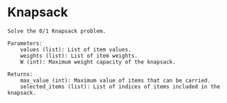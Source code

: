 # Knapsack

    Solve the 0/1 Knapsack problem.

    Parameters:
        values (list): List of item values.
        weights (list): List of item weights.
        W (int): Maximum weight capacity of the knapsack.

    Returns:
        max_value (int): Maximum value of items that can be carried.
        selected_items (list): List of indices of items included in the knapsack.
    